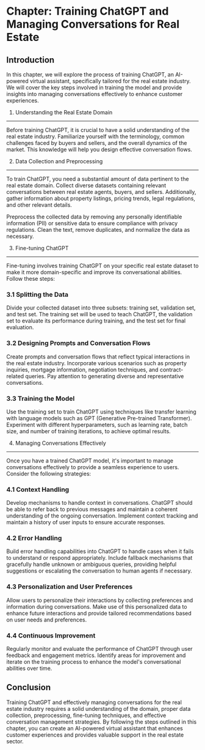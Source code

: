 Chapter: Training ChatGPT and Managing Conversations for Real Estate
====================================================================

Introduction
------------

In this chapter, we will explore the process of training ChatGPT, an AI-powered virtual assistant, specifically tailored for the real estate industry. We will cover the key steps involved in training the model and provide insights into managing conversations effectively to enhance customer experiences.

1. Understanding the Real Estate Domain
---------------------------------------

Before training ChatGPT, it is crucial to have a solid understanding of the real estate industry. Familiarize yourself with the terminology, common challenges faced by buyers and sellers, and the overall dynamics of the market. This knowledge will help you design effective conversation flows.

2. Data Collection and Preprocessing
------------------------------------

To train ChatGPT, you need a substantial amount of data pertinent to the real estate domain. Collect diverse datasets containing relevant conversations between real estate agents, buyers, and sellers. Additionally, gather information about property listings, pricing trends, legal regulations, and other relevant details.

Preprocess the collected data by removing any personally identifiable information (PII) or sensitive data to ensure compliance with privacy regulations. Clean the text, remove duplicates, and normalize the data as necessary.

3. Fine-tuning ChatGPT
----------------------

Fine-tuning involves training ChatGPT on your specific real estate dataset to make it more domain-specific and improve its conversational abilities. Follow these steps:

### 3.1 Splitting the Data

Divide your collected dataset into three subsets: training set, validation set, and test set. The training set will be used to teach ChatGPT, the validation set to evaluate its performance during training, and the test set for final evaluation.

### 3.2 Designing Prompts and Conversation Flows

Create prompts and conversation flows that reflect typical interactions in the real estate industry. Incorporate various scenarios such as property inquiries, mortgage information, negotiation techniques, and contract-related queries. Pay attention to generating diverse and representative conversations.

### 3.3 Training the Model

Use the training set to train ChatGPT using techniques like transfer learning with language models such as GPT (Generative Pre-trained Transformer). Experiment with different hyperparameters, such as learning rate, batch size, and number of training iterations, to achieve optimal results.

4. Managing Conversations Effectively
-------------------------------------

Once you have a trained ChatGPT model, it's important to manage conversations effectively to provide a seamless experience to users. Consider the following strategies:

### 4.1 Context Handling

Develop mechanisms to handle context in conversations. ChatGPT should be able to refer back to previous messages and maintain a coherent understanding of the ongoing conversation. Implement context tracking and maintain a history of user inputs to ensure accurate responses.

### 4.2 Error Handling

Build error handling capabilities into ChatGPT to handle cases when it fails to understand or respond appropriately. Include fallback mechanisms that gracefully handle unknown or ambiguous queries, providing helpful suggestions or escalating the conversation to human agents if necessary.

### 4.3 Personalization and User Preferences

Allow users to personalize their interactions by collecting preferences and information during conversations. Make use of this personalized data to enhance future interactions and provide tailored recommendations based on user needs and preferences.

### 4.4 Continuous Improvement

Regularly monitor and evaluate the performance of ChatGPT through user feedback and engagement metrics. Identify areas for improvement and iterate on the training process to enhance the model's conversational abilities over time.

Conclusion
----------

Training ChatGPT and effectively managing conversations for the real estate industry requires a solid understanding of the domain, proper data collection, preprocessing, fine-tuning techniques, and effective conversation management strategies. By following the steps outlined in this chapter, you can create an AI-powered virtual assistant that enhances customer experiences and provides valuable support in the real estate sector.
